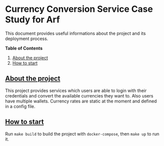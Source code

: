 # Currency Conversion Service Case Study for Arf

This document provides useful informations about the project and its deployment process.

**Table of Contents**

1. [About the project](#about-the-project)
2. [How to start](#how-to-start)

## [About the project](#about-the-project)

This project provides services which users are able to login with their credentials and convert the available currencies they want to. Also users have multiple wallets. Currency rates are static at the moment and defined in a config file.


## [How to start](#how-to-start)

Run `make build` to build the project with `docker-compose`, then `make up` to run it.